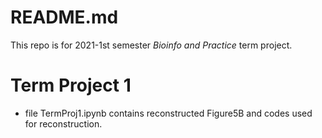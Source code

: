 # README.md
This repo is for 2021-1st semester _Bioinfo and Practice_ term project.

# Term Project 1
- file TermProj1.ipynb contains reconstructed Figure5B and codes used for reconstruction. 
